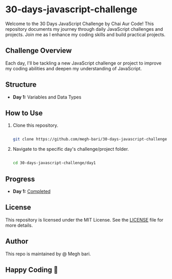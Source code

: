 # 30-days-javascript-challenge

Welcome to the 30 Days JavaScript Challenge by Chai Aur Code! This repository documents my journey through daily JavaScript challenges and projects. Join me as I enhance my coding skills and build practical projects.

## Challenge Overview

Each day, I'll be tackling a new JavaScript challenge or project to improve my coding abilities and deepen my understanding of JavaScript.

## Structure

- **Day 1:** Variables and Data Types

## How to Use

1. Clone this repository.
   
   ```bash
   
   git clone https://github.com/megh-bari/30-days-javascript-challenge.git
   
   
3. Navigate to the specific day's challenge/project folder.
   
     ```bash
     
     cd 30-days-javascript-challenge/day1
     

## Progress
- **Day 1:** [Completed](Progress.md)

## License

This repository is licensed under the MIT License. See the [LICENSE](./LICENSE) file for more details.

## Author 
 This repo is maintained by @ Megh bari.

## Happy Coding 🎈

